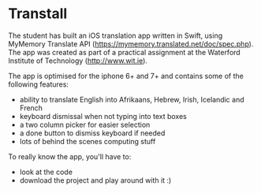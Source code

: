 # Transtall

The student has built an iOS translation app written in Swift, using MyMemory Translate API (https://mymemory.translated.net/doc/spec.php).
The app was created as part of a practical assignment at the Waterford Institute of Technology (http://www.wit.ie).

The app is optimised for the iphone 6+ and 7+ and contains some of the following features:
  - ability to translate English into Afrikaans, Hebrew, Irish, Icelandic and French
  - keyboard dismissal when not typing into text boxes
  - a two column picker for easier selection
  - a done button to dismiss keyboard if needed
  - lots of behind the scenes computing stuff

To really know the app, you'll have to:
  - look at the code
  - download the project and play around with it :)
